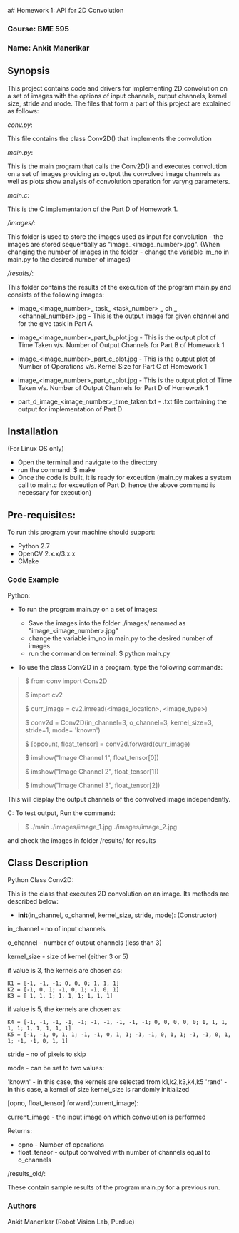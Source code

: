 a# Homework 1: API for 2D Convolution

### Course: BME 595
### Name: Ankit Manerikar


## Synopsis

This project contains code and drivers for implementing 2D convolution on a set of images with the options of input channels, output channels, kernel size, stride and mode. The files that form a part of this project are explained as follows: 

*conv.py*:

This file contains the class Conv2D() that implements the convolution

*main.py*:

This is the main program that calls the Conv2D() and executes convolution on a set of images providing as output the convolved image channels as well as plots show analysis of convolution operation for varyng parameters.

*main.c*:

This is the C implementation of the Part D of Homework 1. 

*/images/*:

This folder is used to store the images used as input for convolution - the images are stored sequentially as "image_<image_number>.jpg". (When changing the number of images in the folder - change the variable im_no in 
main.py to the desired number of images)

*/results/*:

This folder contains the results of the execution of the program main.py and  consists of the following images:

- image_<image_number>_ task_ <task_number> _ ch _ <channel_number>.jpg -
  This is the output image for given channel and for the give task in Part A

- image_<image_number>_part_b_plot.jpg - 
  This is the output plot of Time Taken v/s. Number of Output Channels for Part B
  of Homework 1

- image_<image_number>_part_c_plot.jpg - 
  This is the output plot of Number of Operations v/s. Kernel Size for Part C
  of Homework 1

- image_<image_number>_part_c_plot.jpg - 
  This is the output plot of Time Taken v/s. Number of Output Channels for Part D
  of Homework 1

- part_d_image_<image_number>_time_taken.txt -
  .txt file containing the output for implementation of Part D

## Installation 
(For Linux OS only)
- Open the terminal and navigate to the directory
- run the command:
  $ make
- Once the code is built, it is ready for exceution
  (main.py makes a system call to main.c for exceution of Part D, hence the above command is necessary
   for execution) 

## Pre-requisites:
To run this program your machine should support:
- Python 2.7
- OpenCV 2.x.x/3.x.x
- CMake

### Code Example

Python:

- To run the program main.py on a set of images:
  - Save the images into the folder ./images/ renamed as "image_<image_number>.jpg"
  - change the variable im_no in main.py to the desired number of images
  - run the command on terminal:
     $ python main.py

- To use the class Conv2D in a program, type the following commands:
> $ from conv import Conv2D
> 
> $ import cv2
> 
> $ curr_image = cv2.imread(<image_location>, <image_type>)
> 
> $ conv2d = Conv2D(in_channel=3, o_channel=3, kernel_size=3, stride=1, mode= 'known')
> 
> $ [opcount, float_tensor] = conv2d.forward(curr_image)
> 
> $ imshow("Image Channel 1", float_tensor[0])
> 
> $ imshow("Image Channel 2", float_tensor[1])
> 
> $ imshow("Image Channel 3", float_tensor[2])

This will display the output channels of the convolved image independently. 

C:
To test output, Run the command:

> $ ./main ./images/image_1.jpg ./images/image_2.jpg

and check the images in folder /results/ for results

## Class Description
Python Class Conv2D:

This is the class that executes 2D convolution on an image. Its methods are described below:

- __init__(in_channel, o_channel, kernel_size, stride, mode): (Constructor)

in_channel - no of input channels

o_channel - number of output channels (less than 3)

kernel_size - size of kernel (either 3 or 5)

if value is 3, the kernels are chosen as:

	K1 = [-1, -1, -1; 0, 0, 0; 1, 1, 1]
	K2 = [-1, 0, 1; -1, 0, 1; -1, 0, 1]
	K3 = [ 1, 1, 1; 1, 1, 1; 1, 1, 1]

if value is 5, the kernels are chosen as:

	K4 = [-1, -1, -1, -1, -1; -1, -1, -1, -1, -1; 0, 0, 0, 0, 0; 1, 1, 1, 1, 1; 1, 1, 1, 1, 1]
	K5 = [-1, -1, 0, 1, 1; -1, -1, 0, 1, 1; -1, -1, 0, 1, 1; -1, -1, 0, 1, 1; -1, -1, 0, 1, 1]
              
stride - no of pixels to skip

mode - can be set to two values: 

'known' - in this case, the kernels are selected from k1,k2,k3,k4,k5
'rand'  - in this case, a kernel of size kernel_size is randomly initialized 

[opno, float_tensor] forward(current_image):

current_image - the input image on which convolution is performed

Returns:
- opno - Number of operations 
- float_tensor - output convolved with number of channels equal to o_channels

/results_old/:

These contain sample results of the program main.py for a previous run.

### Authors
Ankit Manerikar (Robot Vision Lab, Purdue)
